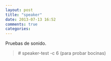 ```yaml
---
layout: post
title: "speaker"
date: 2013-07-13 16:52
comments: true
categories: 
---
```

Pruebas de sonido.

>\# speaker-test -c 6           (para probar bocinas)


